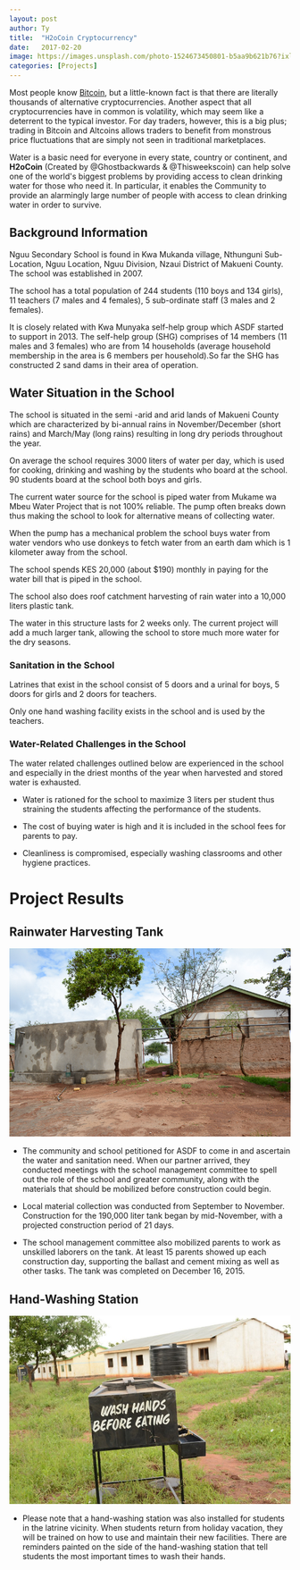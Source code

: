 ```yaml
---
layout: post
author: Ty
title:  "H2oCoin Cryptocurrency"
date:   2017-02-20
image: https://images.unsplash.com/photo-1524673450801-b5aa9b621b76?ixlib=rb-1.2.1&ixid=eyJhcHBfaWQiOjEyMDd9&auto=format&fit=crop&w=1350&q=80
categories: [Projects]
---
```


Most people know [Bitcoin](https://en.wikipedia.org/wiki/Bitcoin), but a little-known fact is that there are literally thousands of alternative cryptocurrencies. Another aspect that all cryptocurrencies have in common is volatility, which may seem like a deterrent to the typical investor. For day traders, however, this is a big plus; trading in Bitcoin and Altcoins allows traders to benefit from monstrous price fluctuations that are simply not seen in traditional marketplaces. 

Water is a basic need for everyone in every state, country or continent, and **H2oCoin** (Created by @Ghostbackwards & @Thisweekscoin) can help solve one of the world's biggest problems by providing access to clean drinking water for those who need it. In particular, it enables the Community to provide an alarmingly large number of people with access to clean drinking water in order to survive. 


## Background Information

Nguu Secondary School is found in Kwa Mukanda village, Nthunguni Sub-Location, Nguu Location, Nguu Division, Nzaui District of Makueni County. The school was established in 2007.

The school has a total population of 244 students (110 boys and 134 girls), 11 teachers (7 males and 4 females), 5 sub-ordinate staff (3 males and 2 females).

It is closely related with Kwa Munyaka self-help group which ASDF started to support in 2013. The self-help group (SHG) comprises of 14 members (11 males and 3 females) who are from 14 households (average household membership in the area is 6 members per household).So far the SHG has constructed 2 sand dams in their area of operation.

## Water Situation in the School

The school is situated in the semi -arid and arid lands of Makueni County which are characterized by bi-annual rains in November/December (short rains) and March/May (long rains) resulting in long dry periods throughout the year.

On average the school requires 3000 liters of water per day, which is used for cooking, drinking and washing by the students who board at the school. 90 students board at the school both boys and girls.

The current water source for the school is piped water from Mukame wa Mbeu Water Project that is not 100% reliable. The pump often breaks down thus making the school to look for alternative means of collecting water.

When the pump has a mechanical problem the school buys water from water vendors who use donkeys to fetch water from an earth dam which is 1 kilometer away from the school.

The school spends KES 20,000 (about $190) monthly in paying for the water bill that is piped in the school.

The school also does roof catchment harvesting of rain water into a 10,000 liters plastic tank.

The water in this structure lasts for 2 weeks only. The current project will add a much larger tank, allowing the school to store much more water for the dry seasons.

### Sanitation in the School

Latrines that exist in the school consist of 5 doors and a urinal for boys, 5 doors for girls and 2 doors for teachers.

Only one hand washing facility exists in the school and is used by the teachers.

### Water-Related Challenges in the School

The water related challenges outlined below are experienced in the school and especially in the driest months of the year when harvested and stored water is exhausted.

* Water is rationed for the school to maximize 3 liters per student thus straining the students affecting the performance of the students.

* The cost of buying water is high and it is included in the school fees for parents to pay.

* Cleanliness is compromised, especially washing classrooms and other hygiene practices.

# Project Results

## Rainwater Harvesting Tank
![](/assets/images/watertank1.png)
* The community and school petitioned for ASDF to come in and ascertain the water and sanitation need. When our partner arrived, they conducted meetings with the school management committee to spell out the role of the school and greater community, along with the materials that should be mobilized before construction could begin.

* Local material collection was conducted from September to November. Construction for the 190,000 liter tank began by mid-November, with a projected construction period of 21 days.

* The school management committee also mobilized parents to work as unskilled laborers on the tank. At least 15 parents showed up each construction day, supporting the ballast and cement mixing as well as other tasks. The tank was completed on December 16, 2015.

## Hand-Washing Station
![](/assets/images/washing.png)
* Please note that a hand-washing station was also installed for students in the latrine vicinity. When students return from holiday vacation, they will be trained on how to use and maintain their new facilities. There are reminders painted on the side of the hand-washing station that tell students the most important times to wash their hands.
